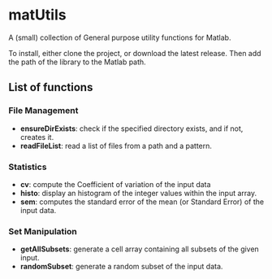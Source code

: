 # matUtils
A (small) collection of General purpose utility functions for Matlab.

To install, either clone the project, or download the latest release. Then add the path of the library to the Matlab path.

List of functions
---

### File Management

* **ensureDirExists**: check if the specified directory exists, and if not, creates it.
* **readFileList**: read a list of files from a path and a pattern.

### Statistics

* **cv**: compute the Coefficient of variation of the input data
* **histo**: display an histogram of the integer values within the input array.
* **sem**: computes the standard error of the mean (or Standard Error) of the input data.

### Set Manipulation

* **getAllSubsets**: generate a cell array containing all subsets of the given input.
* **randomSubset**: generate a random subset of the input data.
